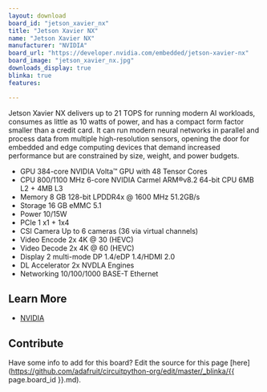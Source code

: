 ```yaml
---
layout: download
board_id: "jetson_xavier_nx"
title: "Jetson Xavier NX"
name: "Jetson Xavier NX"
manufacturer: "NVIDIA"
board_url: "https://developer.nvidia.com/embedded/jetson-xavier-nx"
board_image: "jetson_xavier_nx.jpg"
downloads_display: true
blinka: true
features:

---
```


Jetson Xavier NX delivers up to 21 TOPS for running modern AI workloads, consumes as little as 10 watts of power, and has a compact form factor smaller than a credit card. It can run modern neural networks in parallel and process data from multiple high-resolution sensors, opening the door for embedded and edge computing devices that demand increased performance but are constrained by size, weight, and power budgets.

- GPU    384-core NVIDIA Volta™ GPU with 48 Tensor Cores
- CPU    800/1100 MHz 6-core NVIDIA Carmel ARM®v8.2 64-bit CPU 6MB L2 + 4MB L3
- Memory    8 GB 128-bit LPDDR4x @ 1600 MHz 51.2GB/s
- Storage    16 GB eMMC 5.1
- Power    10/15W
- PCIe    1 x1 + 1x4
- CSI Camera    Up to 6 cameras (36 via virtual channels)
- Video Encode    2x 4K @ 30 (HEVC)
- Video Decode    2x 4K @ 60 (HEVC)
- Display    2 multi-mode DP 1.4/eDP 1.4/HDMI 2.0
- DL Accelerator    2x NVDLA Engines
- Networking    10/100/1000 BASE-T Ethernet

## Learn More
* [NVIDIA](https://developer.nvidia.com/embedded/jetson-xavier-nx)

## Contribute

Have some info to add for this board? Edit the source for this page [here](https://github.com/adafruit/circuitpython-org/edit/master/_blinka/{{ page.board_id }}.md).
